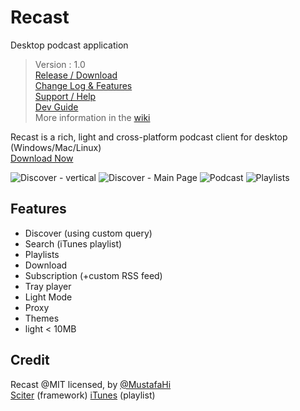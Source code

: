 
# Recast
 Desktop podcast application

> Version : 1.0  
> [Release / Download](https://github.com/MustafaHi/Recast/releases)  
> [Change Log & Features](https://github.com/MustafaHi/Recast/wiki/Change-log-&-Features)  
> [Support / Help](https://github.com/MustafaHi/Recast/wiki/Support)  
> [Dev Guide](https://github.com/MustafaHi/Recast/wiki/Dev-Guide)  
> More information in the [wiki](https://github.com/MustafaHi/Recast/wiki)  

Recast is a rich, light and cross-platform podcast client for desktop (Windows/Mac/Linux)  
[Download Now](https://github.com/MustafaHi/Recast/releases/latest)

![Discover - vertical](https://i.imgur.com/UWYm2Tc.png)
![Discover - Main Page](https://i.imgur.com/99BT5Pq.png)
![Podcast](https://i.imgur.com/TWdywSH.png)
![Playlists](https://i.imgur.com/JbfGG43.png)

## Features

- Discover (using custom query)
- Search (iTunes playlist)
- Playlists
- Download
- Subscription (+custom RSS feed)
- Tray player
- Light Mode
- Proxy
- Themes
- light < 10MB

## Credit

Recast @MIT licensed, by [@MustafaHi](https://github.com/MustafaHi)  
[Sciter](https://sciter.com) (framework)
[iTunes](https://itunes.com) (playlist)
